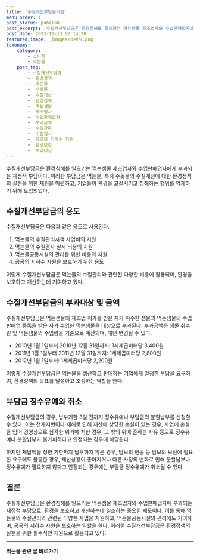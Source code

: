 ```yaml
---
title: '수질개선부담금이란'
menu_order: 1
post_status: publish
post_excerpt: '수질개선부담금은 환경침해를 일으키는 먹는샘물 제조업자와 수입판매업자에게 부과되는 재정적 부담이다. 이러한 부담금은 먹는물, 특히 수돗물의 수질개선에 대한 환경정책의 실현을 위한 재원을 마련하고, 기업들이 환경을 고갈시키고 침해하는 행위를 억제하기 위해 도입되었다.'
post_date: 2023-12-13 02:14:28
featured_image: _images/소비자.png
taxonomy:
    category:
        - 소비자
        - 먹는물
    post_tag:
        - 수질개선부담금
        -  환경정책
        -  먹는물
        -  수돗물
        -  수질개선
        -  환경침해
        -  먹는샘물
        -  제조업자
        -  수입판매업자
        -  부과금액
        -  수질관리
        -  수질검사
        -  공공의 지하수 자원
        -  환경보호
        -  부과대상
---
```



수질개선부담금은 환경침해를 일으키는 먹는샘물 제조업자와 수입판매업자에게 부과되는 재정적 부담이다. 이러한 부담금은 먹는물, 특히 수돗물의 수질개선에 대한 환경정책의 실현을 위한 재원을 마련하고, 기업들이 환경을 고갈시키고 침해하는 행위를 억제하기 위해 도입되었다.

## 수질개선부담금의 용도

수질개선부담금은 다음과 같은 용도로 사용된다.
1. 먹는물의 수질관리시책 사업비의 지원
2. 먹는물의 수질검사 실시 비용의 지원
3. 먹는물공동시설의 관리를 위한 비용의 지원
4. 공공의 지하수 자원을 보호하기 위한 용도

이렇게 수질개선부담금은 먹는물의 수질관리와 관련된 다양한 비용에 활용되며, 환경을 보호하고 개선하는데 기여하고 있다.

## 수질개선부담금의 부과대상 및 금액

수질개선부담금은 먹는샘물의 제조업 허가를 받은 자가 취수한 샘물과 먹는샘물의 수입판매업 등록을 받은 자가 수입한 먹는샘물을 대상으로 부과된다. 부과금액은 샘물 취수량 및 먹는샘물의 수입량을 기준으로 계산되며, 매년 변경될 수 있다.

- 2010년 1월 1일부터 2010년 12월 31일까지: 1세제곱미터당 3,400원
- 2011년 1월 1일부터 2011년 12월 31일까지: 1세제곱미터당 2,800원
- 2012년 1월 1일부터: 1세제곱미터당 2,200원

이렇게 수질개선부담금은 먹는물을 생산하고 판매하는 기업에게 일정한 부담을 요구하여, 환경정책의 목표를 달성하고 조정하는 역할을 한다.

## 부담금 징수유예와 취소

수질개선부담금의 경우, 납부기한 3일 전까지 징수유예나 부담금의 분할납부를 신청할 수 있다. 이는 천재지변이나 재해로 인해 재산에 상당한 손실이 있는 경우, 사업에 손실을 입어 경영상으로 심각한 위기에 처한 경우, 그 밖의 위에 준하는 사유 등으로 징수유예나 분할납부가 불가피하다고 인정되는 경우에 해당된다.

하지만 체납액을 정한 기한까지 납부하지 않은 경우, 담보의 변동 등 담보의 보전에 필요한 요구에도 불응한 경우, 재산상황이 좋아지거나 다른 사정의 변화로 인해 분할납부나 징수유예가 필요하지 않다고 인정되는 경우에는 부담금 징수유예가 취소될 수 있다.

## 결론

수질개선부담금은 환경침해를 일으키는 먹는샘물 제조업자와 수입판매업자에 부과되는 재정적 부담으로, 환경을 보호하고 개선하는데 일조하는 중요한 제도이다. 이를 통해 먹는물의 수질관리와 관련된 다양한 사업을 지원하고, 먹는물공동시설의 관리에도 기여하며, 공공의 지하수 자원을 보호하는 역할을 한다. 이러한 수질개선부담금은 환경정책의 실현을 위한 필수적인 재원으로 활용되고 있다.
<!-- wp:separator -->
<hr class="wp-block-separator has-alpha-channel-opacity"/>
<!-- /wp:separator -->

<!-- wp:group {"backgroundColor":"base","layout":{"type":"constrained"}} -->
<div class="wp-block-group has-base-background-color has-background"><!-- wp:paragraph {"align":"center","fontSize":"medium"} -->
<p class="has-text-align-center has-large-font-size"><strong>먹는물 관련 글 바로가기</strong></p>
<!-- /wp:paragraph -->


<!-- wp:latest-posts
{"categories":[{"id":31331,"count":19,"description":"","link":"https://uknowlaw.com/category/%eb%a8%b9%eb%8a%94%eb%ac%bc/","name":"먹는물","slug":"먹는물","taxonomy":"category","parent":0,"meta":[],"_links":{"self":[{"href":"https://uknowlaw.com/wp-json/wp/v2/categories/31331"}],"collection":[{"href":"https://uknowlaw.com/wp-json/wp/v2/categories"}],"about":[{"href":"https://uknowlaw.com/wp-json/wp/v2/taxonomies/category"}],"wp:post_type":[{"href":"https://uknowlaw.com/wp-json/wp/v2/posts?categories=31331"}],"curies":[{"name":"wp","href":"https://api.w.org/{rel}","templated":true}]}}],"postsToShow":100,"excerptLength":28,"postLayout":"grid","columns":2,"featuredImageAlign":"left","featuredImageSizeSlug":"large","fontSize":"small"} /--></div>
<!-- /wp:group -->